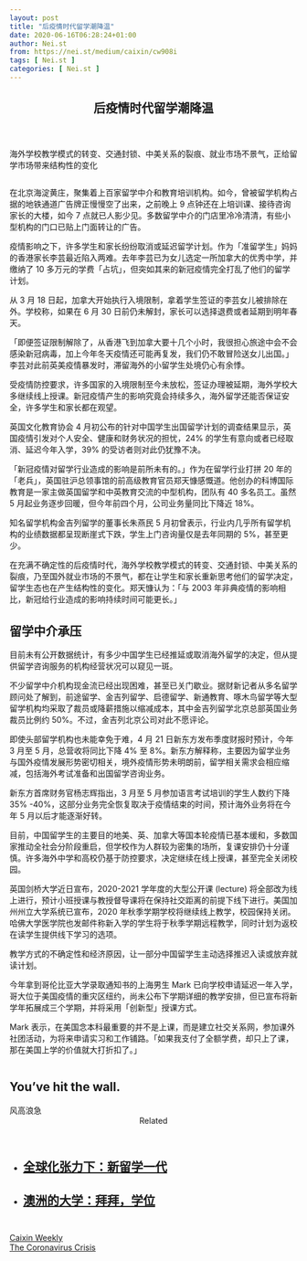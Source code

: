 ```yaml
---
layout: post
title: "后疫情时代留学潮降温"
date: 2020-06-16T06:28:24+01:00
author: Nei.st
from: https://nei.st/medium/caixin/cw908i
tags: [ Nei.st ]
categories: [ Nei.st ]
---
```


<article class="post-21321 post type-post status-publish format-standard hentry category-caixin tag-the-coronavirus-crisis" id="post-21321"> <header class="page-header medium Archives"><div class="page-header__image"></div><div class="page-header__content"><h1 class="page-title text-align-center">后疫情时代留学潮降温</h1></div> </header><div class="entry-content aesop-entry-content" id="post-21321-content"><link as="font" crossorigin="anonymous" href="//cdn.jsdelivr.net/gh/0nd1jyU39XQ/_/glyph/font-face/0uIzqoZjSuJfvSBnvgXTcApMtcVhMcpr.woff" rel="preload" type="font/woff"/><link as="font" crossorigin="anonymous" href="//cdn.jsdelivr.net/gh/0nd1jyU39XQ/_/glyph/font-face/1sTnSLZWDKucPX6SAk.woff" rel="preload" type="font/woff"/><p class="blog-post__description">海外学校教学模式的转变、交通封锁、中美关系的裂痕、就业市场不景气，正给留学市场带来结构性的变化</p><span id="more-21321"></span><div class="container large img edge"><div class="aspectRatioPlaceholder"><div class="progressiveMedia" data-height="2667" data-width="4000"> <img alt="" class="progressiveMedia-image lazyload" data-src="https://cdn.jsdelivr.net/gh/0nd1jyU39XQ/_/img/1/iJJIonIYb5RE.jpg" src="https://cdn.jsdelivr.net/gh/0nd1jyU39XQ/_/img/1/iJJIonIYb5RE.jpg"/></div></div></div><p>在北京海淀黄庄，聚集着上百家留学中介和教育培训机构。如今，曾被留学机构占据的地铁通道广告牌正慢慢空了出来，之前晚上 9 点钟还在上培训课、接待咨询家长的大楼，如今 7 点就已人影少见。多数留学中介的门店里冷冷清清，有些小型机构的门口已贴上门面转让的广告。</p><p>疫情影响之下，许多学生和家长纷纷取消或延迟留学计划。作为「准留学生」妈妈的香港家长李芸最近陷入两难。去年李芸已为女儿选定一所加拿大的优秀中学，并缴纳了 10 多万元的学费「占坑」，但突如其来的新冠疫情完全打乱了他们的留学计划。</p><p>从 3 月 18 日起，加拿大开始执行入境限制，拿着学生签证的李芸女儿被排除在外。学校称，如果在 6 月 30 日前仍未解封，家长可以选择退费或者延期到明年春天。</p><p>「即便签证限制解除了，从香港飞到加拿大要十几个小时，我很担心旅途中会不会感染新冠病毒，加上今年冬天疫情还可能再复发，我们仍不敢冒险送女儿出国。」李芸对此前英美疫情暴发时，滞留海外的小留学生处境仍心有余悸。</p><p>受疫情防控要求，许多国家的入境限制至今未放松，签证办理被延期，海外学校大多继续线上授课。新冠疫情产生的影响究竟会持续多久，海外留学还能否保证安全，许多学生和家长都在观望。</p><div class="code-block code-block-1" style="margin: 8px 0; clear: both;"><div class="container ads_KbHEVhh8Rw"><div class="card card--blog post-sidebar"><div class="card-body"><div class="logo_ngcontent-kty-0"> </div><div class="iframe-blocker U6XAMK63Vh00WqvF2BacIQ"><div class="background-h60B"> </div><div class="WumZiPCS4MeMw4pxQ"> </div></div></div><div class="card-footer"><div class="card-footer-wrapper" layout="row bottom-left"></div></div></div></div></div><p>英国文化教育协会 4 月初公布的针对中国学生出国留学计划的调查结果显示，英国疫情引发对个人安全、健康和财务状况的担忧，24% 的学生有意向或者已经取消、延迟今年入学，39% 的受访者则对此仍犹豫不决。</p><p>「新冠疫情对留学行业造成的影响是前所未有的。」作为在留学行业打拼 20 年的「老兵」，英国驻沪总领事馆的前高级教育官员郑天慷感慨道。他创办的科博国际教育是一家主做英国留学和中英教育交流的中型机构，团队有 40 多名员工。虽然 5 月起业务逐步回暖，但今年前四个月，公司业务量同比下降近 18%。</p><p>知名留学机构金吉列留学的董事长朱燕民 5 月初曾表示，行业内几乎所有留学机构的业绩数据都呈现断崖式下跌，学生上门咨询量仅是去年同期的 5%，甚至更少。</p><p>在充满不确定性的后疫情时代，海外学校教学模式的转变、交通封锁、中美关系的裂痕，乃至国外就业市场的不景气，都在让学生和家长重新思考他们的留学决定，留学生态也在产生结构性的变化。郑天慷认为：「与 2003 年非典疫情的影响相比，新冠给行业造成的影响持续时间可能更长。」</p><h2>留学中介承压</h2><p>目前未有公开数据统计，有多少中国学生已经推延或取消海外留学的决定，但从提供留学咨询服务的机构经营状况可以窥见一斑。</p><p>不少留学中介机构现金流已经出现困难，甚至已关门歇业。据财新记者从多名留学顾问处了解到，前途留学、金吉列留学、启德留学、新通教育、啄木鸟留学等大型留学机构均采取了裁员或降薪措施以缩减成本，其中金吉列留学北京总部英国业务裁员比例约 50%。不过，金吉列北京公司对此不愿评论。</p><div class="code-block code-block-1" style="margin: 8px 0; clear: both;"><div class="container ads_KbHEVhh8Rw"><div class="card card--blog post-sidebar"><div class="card-body"><div class="logo_ngcontent-kty-0"> </div><div class="iframe-blocker U6XAMK63Vh00WqvF2BacIQ"><div class="background-h60B"> </div><div class="WumZiPCS4MeMw4pxQ"> </div></div></div><div class="card-footer"><div class="card-footer-wrapper" layout="row bottom-left"></div></div></div></div></div><p>即使头部留学机构也未能幸免于难，4 月 21 日新东方发布季度财报时预计，今年 3 月至 5 月，总营收将同比下降 4% 至 8%。新东方解释称，主要因为留学业务与国外疫情发展形势密切相关，境外疫情形势未明朗前，留学相关需求会相应缩减，包括海外考试准备和出国留学咨询业务。</p><p>新东方首席财务官杨志辉指出，3 月至 5 月参加语言考试培训的学生人数约下降 35% -40%，这部分业务完全恢复取决于疫情结束的时间，预计海外业务将在今年 5 月以后才能逐渐好转。</p><p>目前，中国留学生的主要目的地美、英、加拿大等国本轮疫情已基本缓和，多数国家推动全社会分阶段重启，但学校作为人群较为密集的场所，复课安排仍十分谨慎。许多海外中学和高校仍基于防控要求，决定继续在线上授课，甚至完全关闭校园。</p><p>英国剑桥大学近日宣布，2020-2021 学年度的大型公开课 (lecture) 将全部改为线上进行，预计小班授课与教授督导课将在保持社交距离的前提下线下进行。美国加州州立大学系统已宣布，2020 年秋季学期学校将继续线上教学，校园保持关闭。哈佛大学医学院也发邮件称新入学的学生将于秋季学期远程教学，同时计划为返校在读学生提供线下学习的选项。</p><p>教学方式的不确定性和经济原因，让一部分中国留学生主动选择推迟入读或放弃就读计划。</p><p>今年拿到哥伦比亚大学录取通知书的上海男生 Mark 已向学校申请延迟一年入学，哥大位于美国疫情的重灾区纽约，尚未公布下学期详细的教学安排，但已宣布将新学年拓展成三个学期，并将采用「创新型」授课方式。</p><div class="code-block code-block-1" style="margin: 8px 0; clear: both;"><div class="container ads_KbHEVhh8Rw"><div class="card card--blog post-sidebar"><div class="card-body"><div class="logo_ngcontent-kty-0"> </div><div class="iframe-blocker U6XAMK63Vh00WqvF2BacIQ"><div class="background-h60B"> </div><div class="WumZiPCS4MeMw4pxQ"> </div></div></div><div class="card-footer"><div class="card-footer-wrapper" layout="row bottom-left"></div></div></div></div></div><p>Mark 表示，在美国念本科最重要的并不是上课，而是建立社交关系网，参加课外社团活动，为将来申请实习和工作铺路。「如果我支付了全额学费，却只上了课，那在美国上学的价值就大打折扣了。」</p><div class="aesop-content-comp-wrap aesop-content-comp-columns-1" id="aesop-content-component"><div class="container img gfw edge"><div class="BarrierFailsafe__fullBarrier___2bFWd"><div class="aspectRatioPlaceholder nykpaywall"><div class="progressiveMedia" data-height="880" data-width="1040"> <img alt="" class="progressiveMedia-image lazyload" data-src="https://cdn.jsdelivr.net/gh/0nd1jyU39XQ/_/img/1/full-desktop@2x.png" src="https://cdn.jsdelivr.net/gh/0nd1jyU39XQ/_/img/1/full-desktop@2x.png"/></div></div><h1 class="BarrierFailsafe__header___1VGQh">You’ve hit the wall.</h1><div class="BarrierFailsafe__body___2hQxl">风高浪急 <a class="wdAUwEkxSXQjBoQ" href="https://nei.st/medium/j2c6srlbezlceyrdintsxq" rel="noopener noreferrer nofollow" target="_blank"><span class="svgIcon svgIcon--questionMark svgIcon--19px"></span></a></div></div></div></div><section class="jsx-1092709871 collection"><header class="jsx-1092709871 container"><span class="jsx-65431776 text-icon text-right size-md spacing-xxtight weight-medium"><span class="jsx-65431776 text"><span class="jsx-1092709871">Related</span></span></span></header><ul class="jsx-1092709871 collection-list"><li class="jsx-1092709871"><section class="jsx-2013367371 container"><div class="jsx-2013367371 content no-cover type-collection"><div class="jsx-2013367371 left"> <a class="jsx-2013367371" href="https://nei.st/medium/caixin/cw882a"><h2 class="jsx-2996311878 sidebar">全球化张力下：新留学一代</h2> </a></div></div></section></li><li class="jsx-1092709871"><section class="jsx-2013367371 container"><div class="jsx-2013367371 content no-cover type-collection"><div class="jsx-2013367371 left"> <a class="jsx-2013367371" href="https://nei.st/medium/economist/bye-degrees"><h2 class="jsx-2996311878 sidebar">澳洲的大学：拜拜，学位</h2> </a></div></div></section></li></ul></section><div class="container qyoLgsBMfk2RyP6PZqEQUQ"><div class="TA9FsqtAclEQEnnC"><a class="q9pBoz6iftkg" href="https://nei.st/medium/caixin?source=cw908"><div class="ISq0AssRMiRdK46s31e1tA"><div class="VBC0sS11TRzyNj7ur4DqLQ"></div></div></a></div></div><div class="code-block code-block-2" style="margin: 8px 0; clear: both;"> <br/><div class="container ads_KbHEVhh8Rw"><div class="card card--blog post-sidebar"><div class="card-body"><div class="logo_ngcontent-kty-0"> </div><div class="iframe-blocker U6XAMK63Vh00WqvF2BacIQ"><div class="background-h60B"> </div><div class="WumZiPCS4MeMw4pxQ"> </div></div></div><div class="card-footer"><div class="card-footer-wrapper" layout="row bottom-left"></div></div></div></div></div></div> <footer class="entry-footer"><div class="categories icon-link"><a href="https://nei.st/category/medium/caixin" rel="category tag">Caixin Weekly</a></div><div class="tags icon-link"><a href="https://nei.st/tag/the-coronavirus-crisis" rel="tag">The Coronavirus Crisis</a></div> </footer></article>
